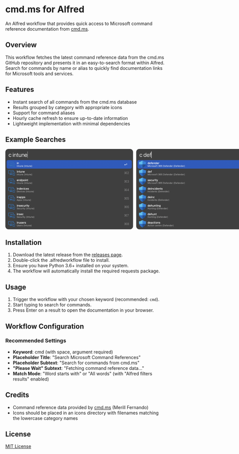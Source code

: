 # cmd.ms for Alfred

An Alfred workflow that provides quick access to Microsoft command reference documentation from [cmd.ms](https://cmd.ms).

## Overview

This workflow fetches the latest command reference data from the cmd.ms GitHub repository and presents it in an easy-to-search format within Alfred. Search for commands by name or alias to quickly find documentation links for Microsoft tools and services.

## Features

- Instant search of all commands from the cmd.ms database
- Results grouped by category with appropriate icons
- Support for command aliases
- Hourly cache refresh to ensure up-to-date information
- Lightweight implementation with minimal dependencies

## Example Searches

<div style="display: flex; gap: 10px;">
    <img src="img/intune.png" alt="Intune" width="400"/>
    <img src="img/defender.png" alt="Defender" width="400"/>
</div>

## Installation

1. Download the latest release from the [releases page](https://github.com/dannystewart/cmd-ms-alfred/releases/).
2. Double-click the .alfredworkflow file to install.
3. Ensure you have Python 3.6+ installed on your system.
4. The workflow will automatically install the required requests package.

## Usage

1. Trigger the workflow with your chosen keyword (recommended: `cmd`).
2. Start typing to search for commands.
3. Press Enter on a result to open the documentation in your browser.

## Workflow Configuration

### Recommended Settings

- **Keyword**: cmd (with space, argument required)
- **Placeholder Title**: "Search Microsoft Command References"
- **Placeholder Subtext**: "Search for commands from cmd.ms"
- **"Please Wait" Subtext**: "Fetching command reference data..."
- **Match Mode**: "Word starts with" or "All words" (with "Alfred filters results" enabled)

## Credits

- Command reference data provided by [cmd.ms](https://cmd.ms) (Merill Fernando)
- Icons should be placed in an icons directory with filenames matching the lowercase category names

## License

[MIT License](LICENSE)
